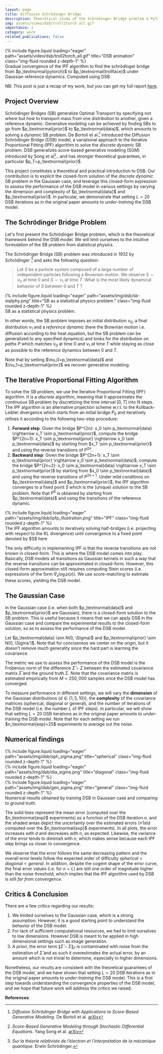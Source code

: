 ```yaml
---
layout: page
title: Diffusion Schrödinger Bridge
description: Theoretical study of the Schrödinger Bridge problem & PyTorch implementation of the Diffusion Schrödinger Bridge algorithm to study convergence properties in the Gaussian case.
img: assets/video/dsb/troll2torch_all.gif
importance: 1
category: work
related_publications: false
---
```



<div class="row justify-content-center">
    <div class="col-sm-6 mt-3 mt-md-0">
        {% include figure.liquid loading="eager" path="assets/video/dsb/troll2torch_all.gif" title="DSB animation" class="img-fluid rounded z-depth-1" %}
    </div>
</div>
<div class="caption">
    Gradual convergence of the IPF algorithm to find the schrödinger bridge from $p_\textnormal{pytorch}$ to $p_\textnormal{trollface}$ under Gaussian reference dynamics. Computed using DSB.
</div>

NB: This post is just a recap of my work, but you can get my full report <a href="https://github.com/gaetanX21/dsb-gaussian/blob/main/report/report.pdf">here</a>.

## Project Overview

Schrödinger Bridges (SB) generalize Optimal Transport by specifying not *where* but *how* to transport mass from one distribution to another, given a reference dynamic. Generative modeling can be achieved by finding SBs to go from $p_\textnormal{prior}$ to $p_\textnormal{data}$, which amounts to solving a *dynamic* SB problem. De Bortoli et al.[^dsb] introduced the Diffusion Schrödinger Bridge (DSB) model, a variational approach to the Iterative Proportional Fitting (IPF) algorithm to solve the *discrete dynamic* SB problem. DSB generalizes score-based generative modeling (SGM) introduced by Song et al[^sde]., and has stronger theoretical guarantees, in particular $p_T=p_\textnormal{prior}$.

This project constitutes a theoretical and practical introduction to DSB. Our contribution is to explicit the closed-form solution of the *discrete dynamic* SB problem in the Gaussian case, and leverage this closed-form expression to assess the performance of the DSB model in various settings by varying the dimension and complexity of $p_\textnormal{data}$ and $p_\textnormal{prior}$. In particular, we demonstrate that setting $L=20$ DSB iterations as in the original paper amounts to *under-training* the DSB model.


## The Schrödinger Bridge Problem

Let's first present the Schrödinger Bridge problem, which is the theoretical framework behind the DSB model. We will limit ourselves to the intuitive formulation of the SB problem from statistical physics.

The Schrödinger Bridge (SB) problem was introduced in 1932 by Schrödinger [^schrodinger] and asks the following question:
> Let $S$ be a particle system composed of a large number of independent particles following a Brownian motion. We observe $S\sim \nu_0$ at time $0$ and $S\sim \nu_1$ at time $T$. What is the most likely dynamical behavior of $S$ between $0$ and $T$ ?

<div class="row justify-content-center">
    <div class="col-sm-6 mt-3 mt-md-0">
        {% include figure.liquid loading="eager" path="assets/img/dsb/sb-statphy.png" title="SB as a statistical physics problem." class="img-fluid rounded z-depth-1" %}
    </div>
</div>
<div class="caption">
    SB as a statistical physics problem.
</div>

In other words, the SB problem imposes an initial distribution $\nu_0$, a final distribution $\nu_1$ and a *reference dynamic* (here the Brownian motion i.e. diffusion according to the heat equation, but the SB problem can be generalized to any specified dynamics) and looks for the *distribution on paths* $P$ which matches $\nu_0$ at time $0$ and $\nu_1$ at time $T$ while staying as close as possible to the reference dynamics between $0$ and $T$.

Note that by setting $\nu_0=p_\textnormal{data}$ and $\nu_1=p_\textnormal{prior}$ we recover generative modeling.


## The Iterative Proportional Fitting Algorithm
To solve the SB problem, we use the Iterative Proportional Fitting (IPF) algorithm. It is a *discrete* algorithm, meaning that it approximates the *continuous* SB problem by discretizing the time interval $[0,T]$ into $N$ steps. The IPF algorithm is an alternative projection scheme w.r.t. to the Kullback-Leibler divergence which starts from an initial bridge $P_0$ and iteratively refines it according to the following two-step procedure:
1. **Forward step**: Given the bridge $P^{2n}: x_0 \sim p_\textnormal{data} \rightarrow x_T \sim p_\textnormal{prior}$, compute the bridge $P^{2n+1}: x_T \sim p_\textnormal{prior} \rightarrow x_0 \sim p_\textnormal{data}$ by starting from $x_T \sim p_\textnormal{prior}$ and using the reverse transitions of $P^{2n}$.
2. **Backward step**: Given the bridge $P^{2n+1}: x_T \sim p_\textnormal{prior} \rightarrow x_0 \sim p_\textnormal{data}$, compute the bridge $P^{2n+2}: x_0 \sim p_\textnormal{data} \rightarrow x_T \sim p_\textnormal{prior}$ by starting from $x_0 \sim p_\textnormal{data}$ and using the reverse transitions of $P^{2n+1}$.
Under mild conditinos on $p_\textnormal{data}$ and $p_\textnormal{prior}$, the IPF algorithm converges to a fixed point $S$ which is the (unique) solution to the SB problem.
Note that $P^0$ is obtained by starting from $p_\textnormal{data}$ and using the transitions of the reference dynamic.

<div class="row justify-content-center">
    <div class="col-sm-6 mt-3 mt-md-0">
        {% include figure.liquid loading="eager" path="assets/img/dsb/ipfp_illustration.png" title="IPF" class="img-fluid rounded z-depth-1" %}
    </div>
</div>
<div class="caption">
    The IPF algorithm amounts to iteratively solving half-bridges (i.e. projecting with respect to the KL divergence) until convergence to a fixed point denoted by $S$ here
</div>

The only difficulty in implementing IPF is that the reverse transitions are not known in closed-form. This is where the DSB model comes into play. Basically, DSB models all transitions as Gaussian kernels in such a way that the reverse transitions can be approximated in closed-form. However, this closed-form approximation still requires computing Stein scores (i.e. expressions of the form $\nabla_x \log p(x)$). We use score-matching to estimate these scores, yielding the DSB model.


## The Gaussian Case

In the Gaussian case (i.e. when both $p_\textnormal{data}$ and $p_\textnormal{prior}$ are Gaussian), there is a closed-form solution to the SB problem. This is useful because it means that we can apply DSB in the Gaussian case and compare the experimental results to the closed-form solution, so as to assess the performance of the DSB model.

Let $p_\textnormal{data} \sim N(0, \Sigma)$ and $p_\textnormal{prior} \sim N(0, \Sigma')$. Note that for conciseness we center on the origin, but it doesn't remove much generality since the hard part is learning the covariance.

The metric we use to assess the performance of the DSB model is the Frobenius norm of the difference $\hat{\Sigma} - \Sigma$ between the estimated covariance matrix $\hat{\Sigma}$ and the ground truth $\Sigma$. Note that the covariance matrix is estimated empirically from $M=250,000$ samples once the DSB model has converged.

To measure performance in different settings, we will vary the **dimension** of the Gaussian distributions ($d\in \lbrace 1,5, 10 \rbrace$), the **complexity** of the covariance matrices (spherical, diagonal or general), and the number of iterations of the DSB model (i.e. the number $L$ of IPF steps). In particular, we will show that setting $L=20$ DSB iterations as in the original paper amounts to *under-training* the DSB model. Note that for each setting we run $n_\textnormal{exp}=25$ experiments to average out the noise.

## Numerical findings

<div class="row">
    <div class="col-sm mt-3 mt-md-0">
        {% include figure.liquid loading="eager" path="assets/img/dsb/sph_sigma.png" title="spherical" class="img-fluid rounded z-depth-1" %}
    </div>
    <div class="col-sm mt-3 mt-md-0">
        {% include figure.liquid loading="eager" path="assets/img/dsb/dia_sigma.png" title="diagonal" class="img-fluid rounded z-depth-1" %}
    </div>
    <div class="col-sm mt-3 mt-md-0">
        {% include figure.liquid loading="eager" path="assets/img/dsb/gen_sigma.png" title="general" class="img-fluid rounded z-depth-1" %}
    </div>
</div>
<div class="caption">
    Numerical results obtained by training DSB in Gaussian case and comparing to ground truth.
</div>

The solid lines represent the mean error (computed over the $n_\textnormal{exp}$ experiments) as a function of the DSB iteration $n$, and the shaded areas depict the uncertainty over the estimated errors ($\pm1$std computed over the $n_\textnormal{exp}$ experiments). In all plots, the error increases with $d$ and decreases with $n$, as expected. Likewise, the variance of the error tends to diminish with $n$, which makes sense because each IPF step brings us closer to convergence.

We observe that the error follows the same decreasing pattern and the overall error levels follow the expected order of difficulty $spherical < diagonal < general$. In addition, despite the cogent shape of the error curve, the final error values (i.e. for $n=L$) are still one order of magnitude higher than the noise threshold, which implies that the IPF algorithm used by DSB is still *far from convergence*.

## Critics & Conclusion

There are a few critics regarding our results:
1. We limited ourselves to the Gaussian case, which is a strong assumption. However, it is a good starting point to understand the behavior of the DSB model.
2. For lack of sufficient computational resources, we had to limit ourselves to low dimensions. However DSB is meant to be applied in high dimensional settings such as image generation.
3. *A priori*, the error term $\| \hat{\Sigma}-\Sigma \|_F$ is contaminated with noise from the estimation of $\hat{\Sigma}$ and as such it overestimates the actual error, by an amount which is not trivial to determine, especially in higher dimensions.

Nonetheless, our results are consistent with the theoretical guarantees of the DSB model, and we have shown that setting $L=20$ DSB iterations as in the original paper amounts to *under-training* the DSB model. This is a first step towards understanding the convergence properties of the DSB model, and we hope that future work will address the critics we raised.


**References**:

[^dsb]: *Diffusion Schrödinger Bridge with Applications to Score-Based Generative Modeling*. De Bortoli et al. [arXiv](https://arxiv.org/abs/2106.01357)
[^sde]: *Score-Based Generative Modeling through Stochastic Differential Equations*. Yang Song et al. [arXiv](https://arxiv.org/abs/2011.13456)
[^schrodinger]: *Sur la théorie relativiste de l’électron et l’interprétation de la mécanique quantique*. Erwin Schrödinger.